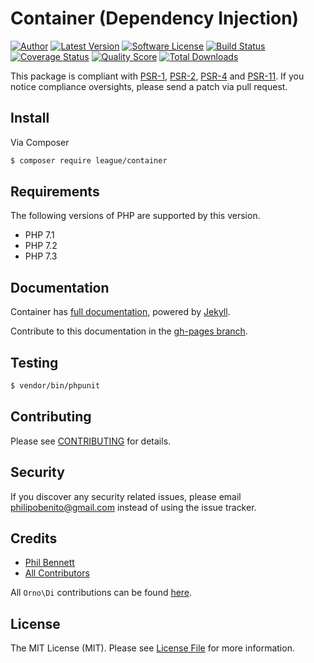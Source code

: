 # Container (Dependency Injection)

[![Author](http://img.shields.io/badge/author-@philipobenito-blue.svg?style=flat-square)](https://twitter.com/philipobenito)
[![Latest Version](https://img.shields.io/github/release/thephpleague/container.svg?style=flat-square)](https://github.com/thephpleague/container/releases)
[![Software License](https://img.shields.io/badge/license-MIT-brightgreen.svg?style=flat-square)](LICENSE.md)
[![Build Status](https://img.shields.io/travis/thephpleague/container/master.svg?style=flat-square)](https://travis-ci.org/thephpleague/container)
[![Coverage Status](https://img.shields.io/scrutinizer/coverage/g/thephpleague/container.svg?style=flat-square)](https://scrutinizer-ci.com/g/thephpleague/container/code-structure)
[![Quality Score](https://img.shields.io/scrutinizer/g/thephpleague/container.svg?style=flat-square)](https://scrutinizer-ci.com/g/thephpleague/container)
[![Total Downloads](https://img.shields.io/packagist/dt/league/container.svg?style=flat-square)](https://packagist.org/packages/league/container)

This package is compliant with [PSR-1], [PSR-2], [PSR-4] and [PSR-11]. If you notice compliance oversights, please send a patch via pull request.

[PSR-1]: https://github.com/php-fig/fig-standards/blob/master/accepted/PSR-1-basic-coding-standard.md
[PSR-2]: https://github.com/php-fig/fig-standards/blob/master/accepted/PSR-2-coding-style-guide.md
[PSR-4]: https://github.com/php-fig/fig-standards/blob/master/accepted/PSR-4-autoloader.md
[PSR-11]: https://github.com/php-fig/fig-standards/blob/master/accepted/PSR-11-container.md

## Install

Via Composer

``` bash
$ composer require league/container
```

## Requirements

The following versions of PHP are supported by this version.

* PHP 7.1
* PHP 7.2
* PHP 7.3

## Documentation

Container has [full documentation](http://container.thephpleague.com), powered by [Jekyll](http://jekyllrb.com/).

Contribute to this documentation in the [gh-pages branch](https://github.com/thephpleague/container/tree/gh-pages/).

## Testing

``` bash
$ vendor/bin/phpunit
```

## Contributing

Please see [CONTRIBUTING](https://github.com/thephpleague/container/blob/master/CONTRIBUTING.md) for details.

## Security

If you discover any security related issues, please email philipobenito@gmail.com instead of using the issue tracker.

## Credits

- [Phil Bennett](https://github.com/philipobenito)
- [All Contributors](https://github.com/thephpleague/container/contributors)

All `Orno\Di` contributions can be found [here](https://github.com/orno/di/graphs/contributors).

## License

The MIT License (MIT). Please see [License File](https://github.com/thephpleague/container/blob/master/LICENSE.md) for more information.
